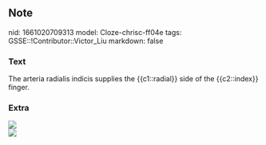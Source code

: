 ## Note
nid: 1661020709313
model: Cloze-chrisc-ff04e
tags: GSSE::!Contributor::Victor_Liu
markdown: false

### Text
The arteria radialis indicis supplies the {{c1::radial}} side of the {{c2::index}} finger.

### Extra
<img src="paste-2e6eb3de107463a057cd09ce6529cdffcf0830e4.jpg">
<div><img src=
"paste-9dea5b869f94cf992863671383ec22a0391166d4.jpg"></div>
